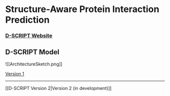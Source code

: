 # Structure-Aware Protein Interaction Prediction

### [D-SCRIPT Website](http://dscript.csail.mit.edu)

## D-SCRIPT Model

![[ArchitectureSketch.png]]

[Version 1](https://github.com/samsledje/D-SCRIPT/tree/v0.1.2)

---
[[D-SCRIPT Version 2|Version 2 (in development)]]